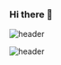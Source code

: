 ### Hi there 👋

![header](https://capsule-render.vercel.app/api?type=Soft&color=auto&height=300&section=header&text=capsule%20render&fontSize=90)

![header](https://capsule-render.vercel.app/api?type=Transparent&color=auto&height=300&section=header&text=capsule%20render&fontSize=90)


<!--
**CHOIKAYOON/CHOIKAYOON** is a ✨ _special_ ✨ repository because its `README.md` (this file) appears on your GitHub profile.

Here are some ideas to get you started:

- 🔭 I’m currently working on ...
- 🌱 I’m currently learning ...
- 👯 I’m looking to collaborate on ...
- 🤔 I’m looking for help with ...
- 💬 Ask me about ...
- 📫 How to reach me: ...
- 😄 Pronouns: ...
- ⚡ Fun fact: ...
-->
